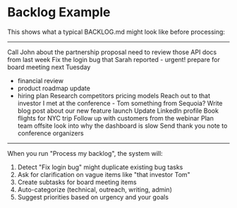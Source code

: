 # Backlog Example

This shows what a typical BACKLOG.md might look like before processing:

---

Call John about the partnership proposal
need to review those API docs from last week
Fix the login bug that Sarah reported - urgent!
prepare for board meeting next Tuesday
  - financial review
  - product roadmap update  
  - hiring plan
Research competitors pricing models
Reach out to that investor I met at the conference - Tom something from Sequoia?
Write blog post about our new feature launch
Update LinkedIn profile
Book flights for NYC trip
Follow up with customers from the webinar
Plan team offsite
look into why the dashboard is slow
Send thank you note to conference organizers

---

When you run "Process my backlog", the system will:
1. Detect "Fix login bug" might duplicate existing bug tasks
2. Ask for clarification on vague items like "that investor Tom"
3. Create subtasks for board meeting items
4. Auto-categorize (technical, outreach, writing, admin)
5. Suggest priorities based on urgency and your goals